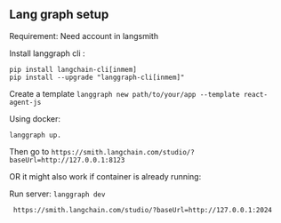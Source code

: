 ## Lang graph setup
Requirement: Need account in langsmith 

Install langgraph cli :

```
pip install langchain-cli[inmem]
pip install --upgrade "langgraph-cli[inmem]"
```

Create a template
`langgraph new path/to/your/app --template react-agent-js`

Using docker:
```
langgraph up. 
```

Then go to 
`
https://smith.langchain.com/studio/?baseUrl=http://127.0.0.1:8123
`

OR it might also work if container is already running:

Run server:
`langgraph dev`

`
https://smith.langchain.com/studio/?baseUrl=http://127.0.0.1:2024`